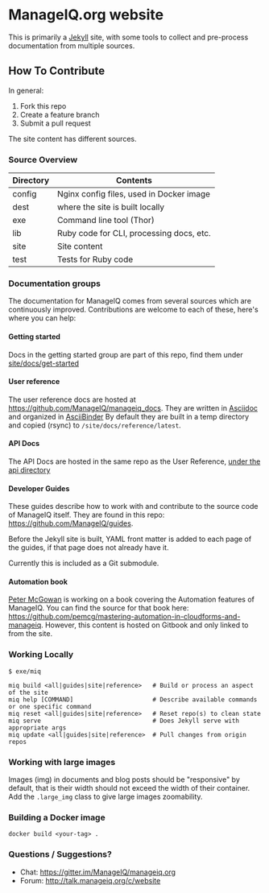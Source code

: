 # ManageIQ.org website

This is primarily a [Jekyll](https://github.com/jekyll/jekyll) site, with some tools to collect and pre-process documentation from multiple sources.


## How To Contribute

In general:

1. Fork this repo
2. Create a feature branch
3. Submit a pull request

The site content has different sources.

### Source Overview

| Directory | Contents |
| --------- | -------- |
| config    | Nginx config files, used in Docker image |
| dest      | where the site is built locally |
| exe       | Command line tool (Thor) |
| lib       | Ruby code for CLI, processing docs, etc. |
| site      | Site content |
| test      | Tests for Ruby code |


### Documentation groups

The documentation for ManageIQ comes from several sources which are continuously improved.
Contributions are welcome to each of these, here's where you can help:

#### Getting started
Docs in the getting started group are part of this repo, find them under [site/docs/get-started](/site/docs/get-started)

#### User reference
The user reference docs are hosted at https://github.com/ManageIQ/manageiq_docs. They are written in [Asciidoc](http://asciidoc.org/) and organized in [AsciiBinder](http://www.asciibinder.org/) By default they are built in a temp directory and copied (rsync) to `/site/docs/reference/latest`.

#### API Docs
The API Docs are hosted in the same repo as the User Reference, [under the api directory](https://github.com/ManageIQ/manageiq_docs/tree/master/api)

#### Developer Guides
These guides describe how to work with and contribute to the source code of ManageIQ itself. They are found in this repo: https://github.com/ManageIQ/guides.

Before the Jekyll site is built, YAML front matter is added to each page of the guides, if that page does not already have it.

Currently this is included as a Git submodule.

#### Automation book
[Peter McGowan](https://github.com/pemcg) is working on a book covering the Automation features of ManageIQ. You can find the source for that book here: https://github.com/pemcg/mastering-automation-in-cloudforms-and-manageiq. However, this content is hosted on Gitbook and only linked to from the site.

### Working Locally

`$ exe/miq`

```
miq build <all|guides|site|reference>   # Build or process an aspect of the site
miq help [COMMAND]                      # Describe available commands or one specific command
miq reset <all|guides|site|reference>   # Reset repo(s) to clean state
miq serve                               # Does Jekyll serve with appropriate args
miq update <all|guides|site|reference>  # Pull changes from origin repos
```

### Working with large images

Images (img) in documents and blog posts should be "responsive" by default, that is their width should not exceed the width of their container. Add the `.large_img` class to give large images zoomability.

### Building a Docker image
`docker build <your-tag> .`

### Questions / Suggestions?
* Chat: https://gitter.im/ManageIQ/manageiq.org
* Forum: http://talk.manageiq.org/c/website
